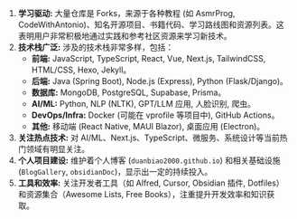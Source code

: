 
1.  **学习驱动:** 大量仓库是 Forks，来源于各种教程 (如 AsmrProg, CodeWithAntonio)、知名开源项目、书籍代码、学习路线图和资源列表。这表明用户非常积极地通过实践和参考社区资源来学习新技术。
2.  **技术栈广泛:** 涉及的技术栈非常多样，包括：
    *   **前端:** JavaScript, TypeScript, React, Vue, Next.js, TailwindCSS, HTML/CSS, Hexo, Jekyll。
    *   **后端:** Java (Spring Boot), Node.js (Express), Python (Flask/Django)。
    *   **数据库:** MongoDB, PostgreSQL, Supabase, Prisma。
    *   **AI/ML:** Python, NLP (NLTK), GPT/LLM 应用, 人脸识别, 爬虫。
    *   **DevOps/Infra:** Docker (可能在 vprofile 等项目中), GitHub Actions。
    *   **其他:** 移动端 (React Native, MAUI Blazor), 桌面应用 (Electron)。
3.  **关注热点技术:** 对 AI/ML、Next.js、TypeScript、微服务、系统设计等当前热门领域有明显关注。
4.  **个人项目建设:** 维护着个人博客 (`duanbiao2000.github.io`) 和相关基础设施 (`BlogGallery`, `obsidianDoc`)，显示出一定的持续投入。
5.  **工具和效率:** 关注开发者工具（如 Alfred, Cursor, Obsidian 插件, Dotfiles）和资源集合（Awesome Lists, Free Books），注重提升开发效率和知识获取。



